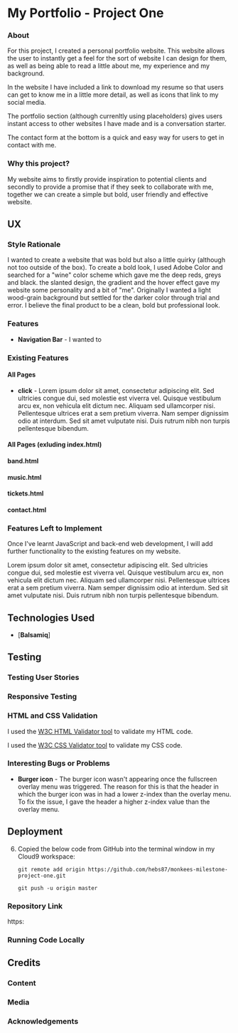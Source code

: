 # My Portfolio - Project One

### About

For this project, I created a personal portfolio website. This website allows the user to instantly get a feel for the sort of website I can design for them, as well as being able to read a little about me, my experience and my background. 

In the website I have included a link to download my resume so that users can get to know me in a little more detail, as well as icons that link to my social media. 

The portfolio section (although currenltly using placeholders) gives users instant access to other websites I have made and is a conversation starter.

The contact form at the bottom is a quick and easy way for users to get in contact with me. 

### Why this project?

My website aims to firstly provide inspiration to potential clients and secondly to provide a promise that if they seek to collaborate with me, together we can create a simple but bold, user friendly and effective website.

## UX

### Style Rationale 

I wanted to create a website that was bold but also a little quirky (although not too outside of the box).
To create a bold look, I used Adobe Color and searched for a "wine" color scheme which gave me the deep reds, greys and black. the slanted design, the gradient and the hover effect gave my website some personality and a bit of "me". Originally I wanted a light wood-grain background but settled for the darker color through trial and error. I believe the final product to be a clean, bold but professional look. 

### Features
- **Navigation Bar** - I wanted to 

### Existing Features

#### All Pages

- **click** - Lorem ipsum dolor sit amet, consectetur adipiscing elit. Sed ultricies congue dui, sed molestie est viverra vel. Quisque vestibulum arcu ex, non vehicula elit dictum nec. Aliquam sed ullamcorper nisi. Pellentesque ultrices erat a sem pretium viverra. Nam semper dignissim odio at interdum. Sed sit amet vulputate nisi. Duis rutrum nibh non turpis pellentesque bibendum.
#### All Pages (exluding index.html)


#### band.html


#### music.html



#### tickets.html


#### contact.html



### Features Left to Implement

Once I've learnt JavaScript and back-end web development, I will add further functionality to the existing features on my website.

Lorem ipsum dolor sit amet, consectetur adipiscing elit. Sed ultricies congue dui, sed molestie est viverra vel. Quisque vestibulum arcu ex, non vehicula elit dictum nec. Aliquam sed ullamcorper nisi. Pellentesque ultrices erat a sem pretium viverra. Nam semper dignissim odio at interdum. Sed sit amet vulputate nisi. Duis rutrum nibh non turpis pellentesque bibendum.

## Technologies Used

- [**Balsamiq**]

## Testing

### Testing User Stories


### Responsive Testing





### HTML and CSS Validation

I used the [W3C HTML Validator tool](https://validator.w3.org/#validate_by_input) to validate my HTML code.

I used the [W3C CSS Validator tool](https://jigsaw.w3.org/css-validator/#validate_by_input) to validate my CSS code.

### Interesting Bugs or Problems

- **Burger icon** - The burger icon wasn't appearing once the fullscreen overlay menu was triggered. The reason for this is that the header in which the burger icon was in had a lower z-index than the overlay menu. To fix the issue, I gave the header a higher z-index value than the overlay menu.

## Deployment


6. Copied the below code from GitHub into the terminal window in my Cloud9 workspace:

    ```git remote add origin https://github.com/hebs87/monkees-milestone-project-one.git```

    ```git push -u origin master```


### Repository Link

https:

### Running Code Locally

## Credits

### Content


### Media

### Acknowledgements

